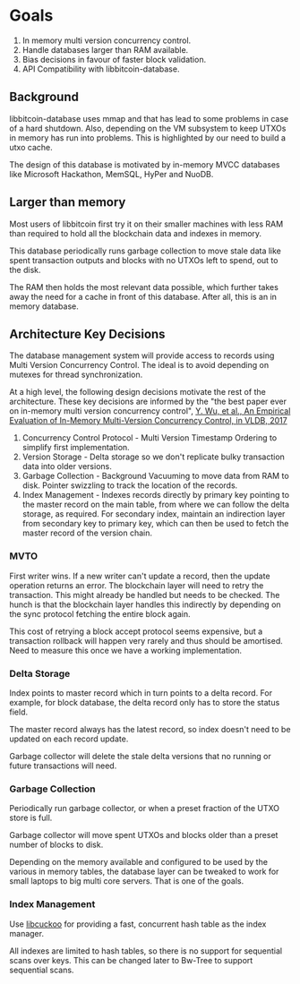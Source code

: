 # Goals

1. In memory multi version concurrency control.
2. Handle databases larger than RAM available.
3. Bias decisions in favour of faster block validation.
4. API Compatibility with libbitcoin-database.

## Background

libbitcoin-database uses mmap and that has lead to some problems in
case of a hard shutdown. Also, depending on the VM subsystem to keep
UTXOs in memory has run into problems. This is highlighted by our need
to build a utxo cache.

The design of this database is motivated by in-memory MVCC databases
like Microsoft Hackathon, MemSQL, HyPer and NuoDB.

## Larger than memory

Most users of libbitcoin first try it on their smaller machines with
less RAM than required to hold all the blockchain data and indexes in
memory.

This database periodically runs garbage collection to move stale data
like spent transaction outputs and blocks with no UTXOs left to spend,
out to the disk.

The RAM then holds the most relevant data possible, which further
takes away the need for a cache in front of this database. After all,
this is an in memory database.

## Architecture Key Decisions

The database management system will provide access to records using
Multi Version Concurrency Control. The ideal is to avoid depending on
mutexes for thread synchronization.

At a high level, the following design decisions motivate the rest of
the architecture. These key decisions are informed by the "the best
paper ever on in-memory multi version concurrency control", [Y. Wu, et
al., An Empirical Evaluation of In-Memory Multi-Version Concurrency
Control, in VLDB,
2017](https://15721.courses.cs.cmu.edu/spring2020/papers/03-mvcc1/wu-vldb2017.pdf)

1. Concurrency Control Protocol - Multi Version Timestamp Ordering to
   simplify first implementation.
1. Version Storage - Delta storage so we don't replicate bulky
   transaction data into older versions.
2. Garbage Collection - Background Vacuuming to move data from RAM to
   disk. Pointer swizzling to track the location of the records.
3. Index Management - Indexes records directly by primary key pointing
   to the master record on the main table, from where we can follow
   the delta storage, as required. For secondary index, maintain an
   indirection layer from secondary key to primary key, which can then
   be used to fetch the master record of the version chain.

### MVTO

First writer wins. If a new writer can't update a record, then the
update operation returns an error. The blockchain layer will need to
retry the transaction. This might already be handled but needs to be
checked. The hunch is that the blockchain layer handles this
indirectly by depending on the sync protocol fetching the entire block
again.

This cost of retrying a block accept protocol seems expensive, but a
transaction rollback will happen very rarely and thus should be
amortised. Need to measure this once we have a working implementation.

### Delta Storage

Index points to master record which in turn points to a delta
record. For example, for block database, the delta record only has to
store the status field.

The master record always has the latest record, so index doesn't need
to be updated on each record update.

Garbage collector will delete the stale delta versions that no running or
future transactions will need.

### Garbage Collection

Periodically run garbage collector, or when a preset fraction of the
UTXO store is full.

Garbage collector will move spent UTXOs and blocks older than a preset
number of blocks to disk.

Depending on the memory available and configured to be used by the
various in memory tables, the database layer can be tweaked to work
for small laptops to big multi core servers. That is one of the goals.

### Index Management

Use [libcuckoo](https://github.com/efficient/libcuckoo) for providing
a fast, concurrent hash table as the index manager.

All indexes are limited to hash tables, so there is no support for
sequential scans over keys. This can be changed later to Bw-Tree to
support sequential scans.

